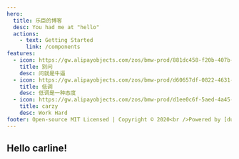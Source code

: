```yaml
---
hero:
  title: 乐臣的博客
  desc: You had me at "hello"
  actions:
    - text: Getting Started
      link: /components
features:
  - icon: https://gw.alipayobjects.com/zos/bmw-prod/881dc458-f20b-407b-947a-95104b5ec82b/k79dm8ih_w144_h144.png
    title: 别问
    desc: 问就是牛逼
  - icon: https://gw.alipayobjects.com/zos/bmw-prod/d60657df-0822-4631-9d7c-e7a869c2f21c/k79dmz3q_w126_h126.png
    title: 低调
    desc: 低调是一种态度
  - icon: https://gw.alipayobjects.com/zos/bmw-prod/d1ee0c6f-5aed-4a45-a507-339a4bfe076c/k7bjsocq_w144_h144.png
    title: carzy
    desc: Work Hard
footer: Open-source MIT Licensed | Copyright © 2020<br />Powered by [dumi](https://d.umijs.org)
---
```


## Hello carline!
